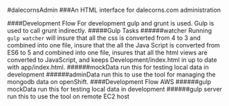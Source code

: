 #dalecornsAdmin
###An HTML interface for dalecorns.com administration

####Development Flow
For development gulp and grunt is used. Gulp is used to call grunt indirectly.
#####Gulp Tasks
######watcher
Running `gulp watcher` will insure that all the css is converted from 4 to 3 and combined into one file, insure that the all the Java Script is converted from ES6 to 5 and combined into one file, insures that all the html views are converted to JavaScript, and keeps Development/index.html in up to date with app/index.html.
######mockData
run this for testing local data in development
######adminData
run this to use the tool for managing the mongodb data on openShift.
####Development Flow AWS
######gulp mockData
run this for testing local data in development
######gulp server
run this to use the tool on remote EC2 host